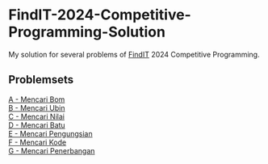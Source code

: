 # FindIT-2024-Competitive-Programming-Solution
My solution for several problems of [FindIT](https://www.instagram.com/findit_ugm/?hl=en) 2024 Competitive Programming.

## Problemsets
[A - Mencari Bom](https://drive.google.com/file/d/1ejO_YB8UYhmnYklFJCerRW2bWeqFuu42/view?usp=drive_link)<br>
[B - Mencari Ubin](https://drive.google.com/file/d/1MQUHFWoapkyU4j16HBMXkYNxfj8OTyQi/view?usp=drive_link)<br>
[C - Mencari Nilai](https://drive.google.com/file/d/12avtb5nV1CybKJmZCwJ6b8CZ1xFmYzYf/view?usp=drive_link)<br>
[D - Mencari Batu](https://drive.google.com/file/d/1RN38V_HvJetQ7dyDDTqMizH5JZX8z7Kl/view?usp=drive_link)<br>
[E - Mencari Pengungsian](https://drive.google.com/file/d/1s15r2wd6pAXZYDi4YPq5ihbOYiLMf0P4/view?usp=drive_link)<br>
[F - Mencari Kode](https://drive.google.com/file/d/1oCZuDL8uK7j8R5hT-N3WZiLVGIeSmAeF/view?usp=drive_link)<br>
[G - Mencari Penerbangan](https://drive.google.com/file/d/16tRfG4ybbrqS9r0P5HRQHVruJRCQ2aLf/view?usp=drive_link)<br>

